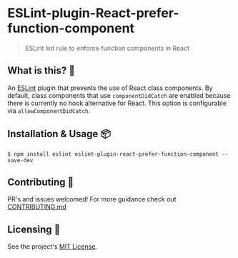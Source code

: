 # ESLint-plugin-React-prefer-function-component

<blockquote>ESLint lint rule to enforce function components in React</blockquote>

## What is this? 🧐

An [ESLint](https://github.com/eslint/eslint) plugin that prevents the use of React class components. By default, class components that use `componentDidCatch` are enabled because there is currently no hook alternative for React. This option is configurable via `allowComponentDidCatch`.

## Installation & Usage 📦

```
$ npm install eslint eslint-plugin-react-prefer-function-component --save-dev
```

## Contributing 👫

PR's and issues welcomed! For more guidance check out [CONTRIBUTING.md](https://github.com/tatethurston/eslint-plugin-react-prefer-function-component/blob/master/CONTRIBUTING.md)

## Licensing 📃

See the project's [MIT License](https://github.com/tatethurston/eslint-plugin-react-prefer-function-component/blob/master/LICENSE).
